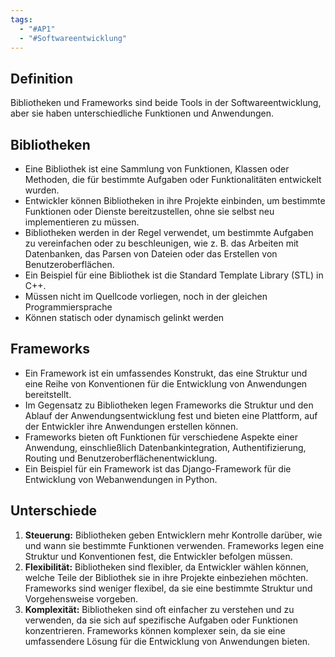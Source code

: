 ```yaml
---
tags:
  - "#AP1"
  - "#Softwareentwicklung"
---
```

## Definition
Bibliotheken und Frameworks sind beide Tools in der Softwareentwicklung, aber sie haben unterschiedliche Funktionen und Anwendungen.

## Bibliotheken
- Eine Bibliothek ist eine Sammlung von Funktionen, Klassen oder Methoden, die für bestimmte Aufgaben oder Funktionalitäten entwickelt wurden.
- Entwickler können Bibliotheken in ihre Projekte einbinden, um bestimmte Funktionen oder Dienste bereitzustellen, ohne sie selbst neu implementieren zu müssen.
- Bibliotheken werden in der Regel verwendet, um bestimmte Aufgaben zu vereinfachen oder zu beschleunigen, wie z. B. das Arbeiten mit Datenbanken, das Parsen von Dateien oder das Erstellen von Benutzeroberflächen.
- Ein Beispiel für eine Bibliothek ist die Standard Template Library (STL) in C++.
- Müssen nicht im Quellcode vorliegen, noch in der gleichen Programmiersprache
- Können statisch oder dynamisch gelinkt werden

## Frameworks
- Ein Framework ist ein umfassendes Konstrukt, das eine Struktur und eine Reihe von Konventionen für die Entwicklung von Anwendungen bereitstellt.
- Im Gegensatz zu Bibliotheken legen Frameworks die Struktur und den Ablauf der Anwendungsentwicklung fest und bieten eine Plattform, auf der Entwickler ihre Anwendungen erstellen können.
- Frameworks bieten oft Funktionen für verschiedene Aspekte einer Anwendung, einschließlich Datenbankintegration, Authentifizierung, Routing und Benutzeroberflächenentwicklung.
- Ein Beispiel für ein Framework ist das Django-Framework für die Entwicklung von Webanwendungen in Python.

## Unterschiede
1. **Steuerung:** Bibliotheken geben Entwicklern mehr Kontrolle darüber, wie und wann sie bestimmte Funktionen verwenden. Frameworks legen eine Struktur und Konventionen fest, die Entwickler befolgen müssen.
2. **Flexibilität:** Bibliotheken sind flexibler, da Entwickler wählen können, welche Teile der Bibliothek sie in ihre Projekte einbeziehen möchten. Frameworks sind weniger flexibel, da sie eine bestimmte Struktur und Vorgehensweise vorgeben.
3. **Komplexität:** Bibliotheken sind oft einfacher zu verstehen und zu verwenden, da sie sich auf spezifische Aufgaben oder Funktionen konzentrieren. Frameworks können komplexer sein, da sie eine umfassendere Lösung für die Entwicklung von Anwendungen bieten.